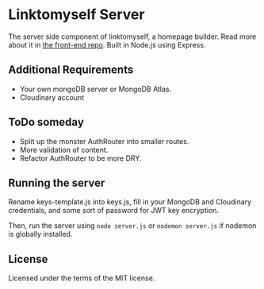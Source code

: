 # Linktomyself Server
The server side component of linktomyself, a homepage builder. Read more about it in [the front-end repo](https://github.com/designdegenerate/linktomyself-frontend). Built in Node.js using Express.

## Additional Requirements
- Your own mongoDB server or MongoDB Atlas.
- Cloudinary account

## ToDo someday
- Split up the monster AuthRouter into smaller routes.
- More validation of content.
- Refactor AuthRouter to be more DRY.

## Running the server
Rename keys-template.js into keys.js, fill in your MongoDB and Cloudinary credentials, and some sort of password for JWT key encryption.

Then, run the server using ``node server.js`` or ``nodemon server.js`` if nodemon is globally installed.

## License
Licensed under the terms of the MIT license.
